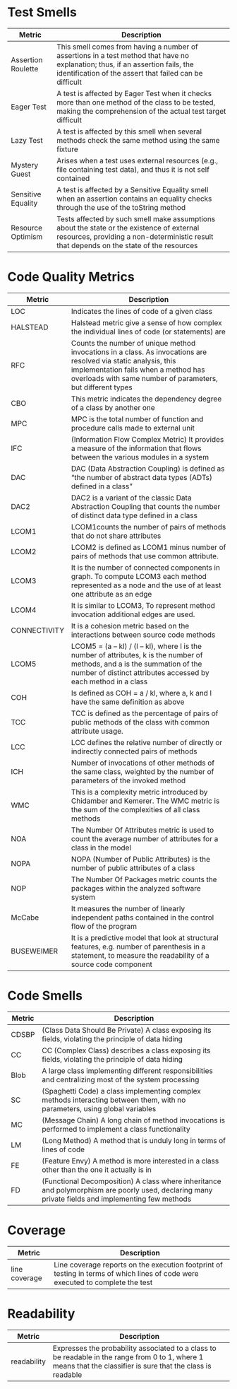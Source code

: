 # Test Smells

| Metric  | Description  | 
|---|---|
| Assertion Roulette  |  This smell comes from having a number of assertions in a test method that have no explanation; thus, if an assertion fails, the identification of the assert that failed can be difficult |
| Eager Test  |  A test is affected by Eager Test when it checks more than one method of the class to be tested, making the comprehension of the actual test target difficult |
| Lazy Test  | A test is affected by this smell when several methods check the same method using the same fixture |
| Mystery Guest  | Arises when a test uses external resources (e.g., file containing test data), and thus it is not self contained  |
| Sensitive Equality  | A test is affected by a Sensitive Equality smell when an assertion contains an equality checks through the use of the toString method  |
| Resource Optimism  |  Tests affected by such smell make assumptions about the state or the existence of external resources, providing a non-deterministic result that depends on the state of the resources |

# Code Quality Metrics

| Metric  | Description  | 
|---|---|
| LOC  | Indicates the lines of code of a given class |
| HALSTEAD  | Halstead metric give a sense of how complex the individual lines of code (or statements) are |
| RFC  | Counts the number of unique method invocations in a class. As invocations are resolved via static analysis, this implementation fails when a method has overloads with same number of parameters, but different types |
| CBO | This metric indicates the dependency degree of a class by another one |
| MPC  | MPC is the total number of function and procedure calls made to external unit |
| IFC  | (Information Flow Complex Metric) It provides a measure of the information that flows between the various modules in a system|
| DAC | DAC (Data Abstraction Coupling) is defined as “the number of abstract data types (ADTs) defined in a class” |
| DAC2  | DAC2 is a variant of the classic Data Abstraction Coupling that counts the number of distinct data type defined in a class |
| LCOM1  | LCOM1counts the number of pairs of methods that do not share attributes |
| LCOM2  | LCOM2 is defined as LCOM1 minus number of pairs of methods that use common attribute. |
| LCOM3  | It is the number of connected components in graph. To compute LCOM3 each method represented as a node and the use of at least one attribute as an edge |
| LCOM4 | It is similar to LCOM3, To represent method invocation additional edges are used.  |
| CONNECTIVITY | It is a cohesion metric based on the interactions between source code methods |
| LCOM5  | LCOM5 = (a – kl) / (l – kl), where l is the number of attributes, k is the number of methods, and a is the summation of the number of distinct attributes accessed by each method in a class |
| COH  |  Is defined as COH = a / kl, where a, k and l have the same definition as above|
| TCC  | TCC is defined as the percentage of pairs of public methods of the class with common attribute usage. |
| LCC  | LCC defines the relative number of directly or indirectly connected pairs of methods  |
| ICH | Number of invocations of other methods of the same class, weighted by the number of parameters of the invoked method |
| WMC  | This is a complexity metric introduced by Chidamber and Kemerer. The WMC metric is the sum of the complexities of all class methods |
| NOA  | The Number Of Attributes metric is used to count the average number of attributes for a class in the model |
| NOPA  | NOPA (Number of Public Attributes) is the number of public attributes of a class |
| NOP  | The Number Of Packages metric counts the packages within the analyzed software system |
| McCabe  | It measures the number of linearly independent paths contained in the control flow of the program |
| BUSEWEIMER  | It is a predictive model that look at structural features, e.g. number of parenthesis in a statement, to measure the readability of a source code component |

# Code Smells

| Metric  | Description  | 
|---|---|
| CDSBP  | (Class Data Should Be Private) A class exposing its fields, violating the principle of data hiding |
| CC | CC (Complex Class) describes a class exposing its fields, violating the principle of data hiding |
| Blob | A large class implementing different responsibilities and centralizing most of the system processing |
| SC | (Spaghetti Code) a class implementing complex methods interacting between them, with no parameters, using global variables |
| MC | (Message Chain) A long chain of method invocations is performed to implement a class functionality |
| LM | (Long Method) A method that is unduly long in terms of lines of code |
| FE | (Feature Envy) A method is more interested in a class other than the one it actually is in |
| FD | (Functional Decomposition) A class where inheritance and polymorphism are poorly used, declaring many private fields and implementing few methods |

# Coverage

| Metric  | Description  | 
|---|---|
| line coverage  | Line coverage reports on the execution footprint of testing in terms of which lines of code were executed to complete the test |

# Readability

| Metric  | Description  | 
|---|---|
| readability | Expresses the probability associated to a class to be readable in the range from 0 to 1, where 1 means that the classifier is sure that the class is readable |

